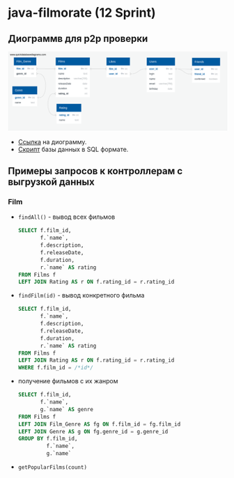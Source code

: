 # java-filmorate (12 Sprint)

## Диограммв для p2p проверки
![изображение](src/ER-diagram/QuickDBD-12_sprint.png)

* [Ссылка](https://app.quickdatabasediagrams.com/#/d/i89NpA) на диограмму.
* [Скрипт](src/ER-diagram/QuickDBD-12_sprint.sql) базы данных в SQL формате.

## Примеры запросов к контроллерам с выгрузкой данных
### Film
  * `findAll()` - вывод всех фильмов
    ```SQL
    SELECT f.film_id,
           f.`name`,
           f.description,
           f.releaseDate,
           f.duration,
           r.`name` AS rating
    FROM Films f
    LEFT JOIN Rating AS r ON f.rating_id = r.rating_id
    ```
  
  * `findFilm(id)` - вывод конкретного фильма
    ```SQL
    SELECT f.film_id,
           f.`name`,
           f.description,
           f.releaseDate,
           f.duration,
           r.`name` AS rating
    FROM Films f
    LEFT JOIN Rating AS r ON f.rating_id = r.rating_id
    WHERE f.film_id = /*id*/
    ```
  * получение фильмов с их жанром
    ```SQL
    SELECT f.film_id,
           f.`name`,
           g.`name` AS genre
    FROM Films f
    LEFT JOIN Film_Genre AS fg ON f.film_id = fg.film_id
    LEFT JOIN Genre AS g ON fg.genre_id = g.genre_id
    GROUP BY f.film_id,
             f.`name`,
             g.`name`
    ```
    
  * `getPopularFilms(count)`
